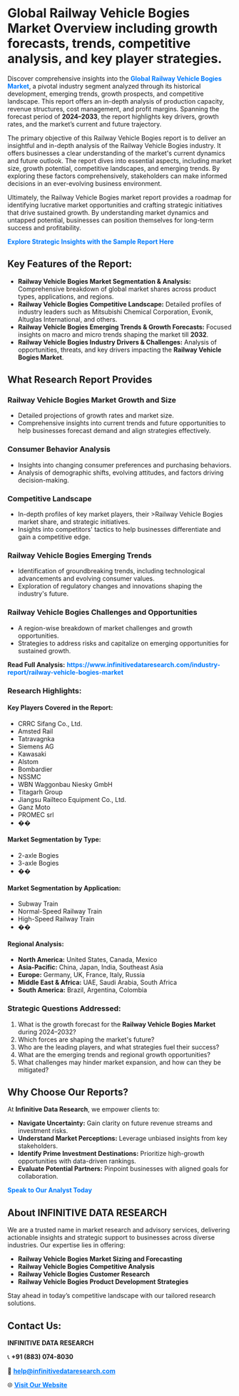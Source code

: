 <h1>Global Railway Vehicle Bogies Market Overview including growth forecasts, trends, competitive analysis, and key player strategies.</h1>
<p>
Discover comprehensive insights into the 
<a href="https://www.infinitivedataresearch.com/industry-report/railway-vehicle-bogies-market" rel="dofollow" style="color: #007BFF; text-decoration: none;"><strong>Global Railway Vehicle Bogies Market</strong></a>, a pivotal industry segment analyzed through its historical development, emerging trends, growth prospects, and competitive landscape. This report offers an in-depth analysis of production capacity, revenue structures, cost management, and profit margins. Spanning the forecast period of <strong>2024–2033</strong>, the report highlights key drivers, growth rates, and the market’s current and future trajectory.
</p>
<p>
The primary objective of this Railway Vehicle Bogies report is to deliver an insightful and in-depth analysis of the Railway Vehicle Bogies industry. It offers businesses a clear understanding of the market's current dynamics and future outlook. The report dives into essential aspects, including market size, growth potential, competitive landscapes, and emerging trends. By exploring these factors comprehensively, stakeholders can make informed decisions in an ever-evolving business environment.
</p>
<p>
Ultimately, the Railway Vehicle Bogies market report provides a roadmap for identifying lucrative market opportunities and crafting strategic initiatives that drive sustained growth. By understanding market dynamics and untapped potential, businesses can position themselves for long-term success and profitability.
</p>
<p>
<a href="https://www.infinitivedataresearch.com/request-sample/reportId=108384" style="color: #007BFF; text-decoration: none;"><strong>Explore Strategic Insights with the Sample Report Here</strong></a>
</p>

<h2>Key Features of the Report:</h2>
<ul>
<li><strong>Railway Vehicle Bogies Market Segmentation & Analysis:</strong> Comprehensive breakdown of global market shares across product types, applications, and regions.</li>
<li><strong>Railway Vehicle Bogies Competitive Landscape:</strong> Detailed profiles of industry leaders such as Mitsubishi Chemical Corporation, Evonik, Altuglas International, and others.</li>
<li><strong>Railway Vehicle Bogies Emerging Trends & Growth Forecasts:</strong> Focused insights on macro and micro trends shaping the market till <strong>2032</strong>.</li>
<li><strong>Railway Vehicle Bogies Industry Drivers & Challenges:</strong> Analysis of opportunities, threats, and key drivers impacting the <strong>Railway Vehicle Bogies Market</strong>.</li>
</ul>

<h2>What Research Report Provides</h2>
<h3>Railway Vehicle Bogies Market Growth and Size</h3>
<ul>
<li>Detailed projections of growth rates and market size.</li>
<li>Comprehensive insights into current trends and future opportunities to help businesses forecast demand and align strategies effectively.</li>
</ul>

<h3>Consumer Behavior Analysis</h3>
<ul>
<li>Insights into changing consumer preferences and purchasing behaviors.</li>
<li>Analysis of demographic shifts, evolving attitudes, and factors driving decision-making.</li>
</ul>

<h3>Competitive Landscape</h3>
<ul>
<li>In-depth profiles of key market players, their >Railway Vehicle Bogies market share, and strategic initiatives.</li>
<li>Insights into competitors' tactics to help businesses differentiate and gain a competitive edge.</li>
</ul>

<h3>Railway Vehicle Bogies Emerging Trends</h3>
<ul>
<li>Identification of groundbreaking trends, including technological advancements and evolving consumer values.</li>
<li>Exploration of regulatory changes and innovations shaping the industry's future.</li>
</ul>

<h3>Railway Vehicle Bogies Challenges and Opportunities</h3>
<ul>
<li>A region-wise breakdown of market challenges and growth opportunities.</li>
<li>Strategies to address risks and capitalize on emerging opportunities for sustained growth.</li>
</ul>
<p><strong>Read Full Analysis:</strong> <a href="https://www.infinitivedataresearch.com/industry-report/railway-vehicle-bogies-market" rel="dofollow" style="color: #007BFF; text-decoration: none;"><strong>https://www.infinitivedataresearch.com/industry-report/railway-vehicle-bogies-market</strong></a></p>
<h3>Research Highlights:</h3>
<h4>Key Players Covered in the Report:</h4>
<ul><li>CRRC Sifang Co., Ltd.</li><li>Amsted Rail</li><li>Tatravagnka</li><li>Siemens AG</li><li>Kawasaki</li><li>Alstom</li><li>Bombardier</li><li>NSSMC</li><li>WBN Waggonbau Niesky GmbH</li><li>Titagarh Group</li><li>Jiangsu Railteco Equipment Co., Ltd.</li><li>Ganz Moto</li><li>PROMEC srl</li><li>��</li></ul>
<h4>Market Segmentation by Type:</h4>
<ul><li>2-axle Bogies</li><li>3-axle Bogies</li><li>��</li></ul>
<h4>Market Segmentation by Application:</h4>
<ul><li>Subway Train</li><li>Normal-Speed Railway Train</li><li>High-Speed Railway Train</li><li>��</li></ul>

<h4>Regional Analysis:</h4>
<ul>
<li><strong>North America:</strong> United States, Canada, Mexico</li>
<li><strong>Asia-Pacific:</strong> China, Japan, India, Southeast Asia</li>
<li><strong>Europe:</strong> Germany, UK, France, Italy, Russia</li>
<li><strong>Middle East & Africa:</strong> UAE, Saudi Arabia, South Africa</li>
<li><strong>South America:</strong> Brazil, Argentina, Colombia</li>
</ul>

<h3>Strategic Questions Addressed:</h3>
<ol>
<li>What is the growth forecast for the <strong>Railway Vehicle Bogies Market</strong> during 2024–2032?</li>
<li>Which forces are shaping the market's future?</li>
<li>Who are the leading players, and what strategies fuel their success?</li>
<li>What are the emerging trends and regional growth opportunities?</li>
<li>What challenges may hinder market expansion, and how can they be mitigated?</li>
</ol>

<h2>Why Choose Our Reports?</h2>
<p>At <strong>Infinitive Data Research</strong>, we empower clients to:</p>
<ul>
<li><strong>Navigate Uncertainty:</strong> Gain clarity on future revenue streams and investment risks.</li>
<li><strong>Understand Market Perceptions:</strong> Leverage unbiased insights from key stakeholders.</li>
<li><strong>Identify Prime Investment Destinations:</strong> Prioritize high-growth opportunities with data-driven rankings.</li>
<li><strong>Evaluate Potential Partners:</strong> Pinpoint businesses with aligned goals for collaboration.</li>
</ul>
<p><a href="https://www.infinitivedataresearch.com/industry-report/railway-vehicle-bogies-market" rel="dofollow" style="color: #007BFF; text-decoration: none;"><strong>Speak to Our Analyst Today</strong></a></p>

<h2>About INFINITIVE DATA RESEARCH</h2>
<p>We are a trusted name in market research and advisory services, delivering actionable insights and strategic support to businesses across diverse industries. Our expertise lies in offering:</p>
<ul>
<li><strong>Railway Vehicle Bogies Market Sizing and Forecasting</strong></li>
<li><strong>Railway Vehicle Bogies Competitive Analysis</strong></li>
<li><strong>Railway Vehicle Bogies Customer Research</strong></li>
<li><strong>Railway Vehicle Bogies Product Development Strategies</strong></li>
</ul>
<p>Stay ahead in today’s competitive landscape with our tailored research solutions.</p>

<h2>Contact Us:</h2>
<p><strong>INFINITIVE DATA RESEARCH</strong></p>
<p>📞 <strong>+91 (883) 074-8030</strong></p>
<p>📧 <strong><a href="mailto:help@infinitivedataresearch.com" style="color: #007BFF;">help@infinitivedataresearch.com</a></strong></p>
<p>🌐 <strong><a href="https://www.infinitivedataresearch.com" rel="dofollow" style="color: #007BFF;">Visit Our Website</a></strong></p>